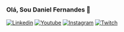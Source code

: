 ### Olá, Sou Daniel Fernandes 🤙

[![Linkedin](https://img.shields.io/badge/LinkedIn-0077B5?style=for-the-badge&logo=linkedin&logoColor=white)](https://www.linkedin.com/in/daniel-fernandes-649842ba/)
[![Youtube](https://img.shields.io/badge/YouTube-FF0000?style=for-the-badge&logo=youtube&logoColor=white)](https://www.youtube.com/c/RegulusGames)
[![Instagram](https://img.shields.io/badge/Instagram-E4405F?style=for-the-badge&logo=instagram&logoColor=white)](https://www.instagram.com/regulusdan/)
[![Twitch](https://img.shields.io/badge/Twitch-9146FF?style=for-the-badge&logo=twitch&logoColor=white)](https://www.twitch.tv/regulusgames/)
